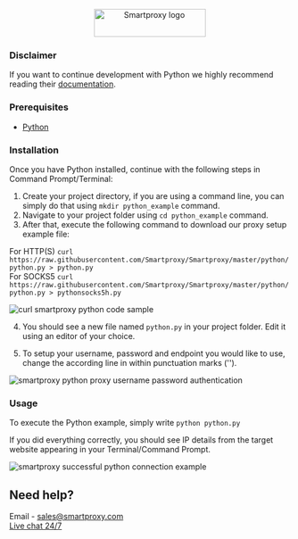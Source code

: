 <p align="center">
    <a href="https://smartproxy.com/"><img src="https://smartproxy.com/wp-content/themes/smartproxy/images/smartproxy-logo.svg" alt="Smartproxy logo" width="200" height="50"></a>
  </a>
</p>

### Disclaimer

If you want to continue development with Python we highly recommend reading their [documentation](https://docs.python.org/3/).

### Prerequisites

* [Python](https://www.python.org/downloads/)

### Installation

Once you have Python installed, continue with the following steps in Command Prompt/Terminal:

1. Create your project directory, if you are using a command line, you can simply do that using `mkdir python_example` command.
2. Navigate to your project folder using `cd python_example` command.
3. After that, execute the following command to download our proxy setup example file:

For HTTP(S) `curl https://raw.githubusercontent.com/Smartproxy/Smartproxy/master/python/python.py > python.py` <br>
For SOCKS5 `curl https://raw.githubusercontent.com/Smartproxy/Smartproxy/master/python/python.py > pythonsocks5h.py`

<img src="https://i.imgur.com/aWtcsBV.png" alt="curl smartproxy python code sample">

4. You should see a new file named `python.py` in your project folder. Edit it using an editor of your choice.

5. To setup your username, password and endpoint you would like to use, change the according line in within punctuation marks ('').

<img src="https://i.imgur.com/9VAwEZr.png" alt="smartproxy python proxy username password authentication">

### Usage

To execute the Python example, simply write `python python.py`

If you did everything correctly, you should see IP details from the target website appearing in your Terminal/Command Prompt.

<img src="https://i.imgur.com/S9ySUhh.png" alt="smartproxy successful python connection example">

## Need help?
Email - sales@smartproxy.com
<br><a href="https://smartproxy.com">Live chat 24/7</a>
